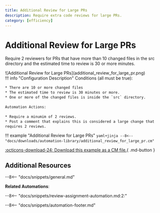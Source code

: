 ```yaml
---
title: Additional Review for Large PRs
description: Require extra code reviews for large PRs.
category: [efficiency]
---
```

# Additional Review for Large PRs
Require 2 reviewers for PRs that have more than 10 changed files in the src directory and the estimated time to review is 30 or more minutes.

<div class="automationImage" style="align:right" markdown="1">
![Additional Review for Large PRs](additional_review_for_large_pr.png)
</div>

<div class="automationDescription" markdown="1">
!!! info "Configuration Description"
    Conditions (all must be true):

    * There are 10 or more changed files
    * The estimated time to review is 30 minutes or more.
    * One or more of the changed files is inside the `src` directory.

    Automation Actions:

    * Require a minumim of 2 reviews.
    * Post a comment that explains this is considered a large change that requires 2 reviews.
</div>

!!! example "Additional Review for Large PRs"
    ```yaml+jinja
    --8<-- "docs/downloads/automation-library/additional_review_for_large_pr.cm"
    ```
    <div class="result" markdown>
      <span>
      [:octicons-download-24: Download this example as a CM file.](/downloads/automation-library/additional_review_for_large_pr.cm){ .md-button }
      </span>
    </div>

## Additional Resources

--8<-- "docs/snippets/general.md"

**Related Automations**:

--8<-- "docs/snippets/review-assignment-automation.md:2:"

--8<-- "docs/snippets/automation-footer.md"
